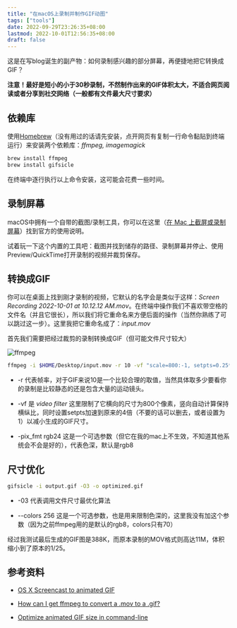 ```yaml
---
title: "在macOS上录制并制作GIF动图"
tags: ["tools"]
date: 2022-09-29T23:26:35+08:00
lastmod: 2022-10-01T12:56:35+08:00
draft: false
---
```


这是在写blog诞生的副产物：如何录制感兴趣的部分屏幕，再便捷地把它转换成GIF？

**注意！最好是短小的小于30秒录制，不然制作出来的GIF体积太大，不适合网页阅读或者分享到社交网络（一般都有文件最大尺寸要求）**

## 依赖库

使用[Homebrew](https://brew.sh)（没有用过的话请先安装，点开网页有复制一行命令黏贴到终端运行）来安装两个依赖库：*ffmpeg, imagemagick*

```bash
brew install ffmpeg
brew install gifsicle
```

在终端中逐行执行以上命令安装，这可能会花费一些时间。

## 录制屏幕

macOS中拥有一个自带的截图/录制工具，你可以在这里（[在 Mac 上截屏或录制屏幕](https://support.apple.com/zh-cn/guide/mac-help/mh26782/mac)）找到官方的使用说明。

试着玩一下这个内置的工具吧：截图并找到储存的路径、录制屏幕并停止、使用Preview/QuickTime打开录制的视频并裁剪保存。

## 转换成GIF

你可以在桌面上找到刚才录制的视频，它默认的名字会是类似于这样：*Screen Recording 2022-10-01 at 10.12.12 AM.mov*。在终端中操作我们不喜欢带空格的文件名（并且它很长），所以我们将它重命名来方便后面的操作（当然你熟练了可以跳过这一步）。这里我把它重命名成了：*input.mov*

首先我们需要把经过裁剪的录制转换成GIF（但可能文件尺寸较大）

![ffmpeg](../ffmpeg.gif)

```bash
ffmpeg -i $HOME/Desktop/input.mov -r 10 -vf "scale=800:-1, setpts=0.25*PTS" output.gif
```

* -r 代表帧率，对于GIF来说10是一个比较合理的取值，当然具体取多少要看你的录制是比较静态的还是包含大量的运动镜头。

* -vf 是 *video filter* 这里限制了它横向的尺寸为800个像素，竖向自动计算保持横纵比，同时设置setpts加速到原来的4倍（不要的话可以删去，或者设置为1）以减小生成的GIF尺寸。

* -pix_fmt rgb24 这是一个可选参数（但它在我的mac上不生效，不知道其他系统会不会是好的），代表色深，默认是rgb8

## 尺寸优化

```bash
gifsicle -i output.gif -O3 -o optimized.gif
```

* -03 代表调用文件尺寸最优化算法

* --colors 256 这是一个可选参数，也是用来限制色深的，这里我没有加这个参数（因为之前ffmpeg用的是默认的rgb8，colors只有70）

经过我测试最后生成的GIF图是388K，而原本录制的MOV格式则高达11M，体积缩小到了原本的1/25。

## 参考资料

- [OS X Screencast to animated GIF](https://gist.github.com/dergachev/4627207)

- [How can I get ffmpeg to convert a .mov to a .gif?](https://superuser.com/questions/436056/how-can-i-get-ffmpeg-to-convert-a-mov-to-a-gif)

- [Optimize animated GIF size in command-line](https://superuser.com/questions/1107200/optimize-animated-gif-size-in-command-line)


